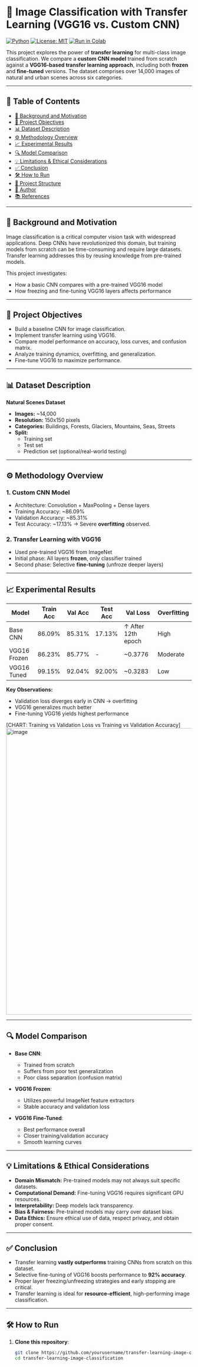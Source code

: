 # 🧠 Image Classification with Transfer Learning (VGG16 vs. Custom CNN)

[![Python](https://img.shields.io/badge/Python-3.10-blue)](https://www.python.org/)
[![License: MIT](https://img.shields.io/badge/License-MIT-green.svg)](https://opensource.org/licenses/MIT)
[![Run in Colab](https://img.shields.io/badge/Notebook-Colab-yellow.svg)](https://colab.research.google.com/drive/1or_iiRKke1SBUwxUokgN96OZVXXMnlrT#scrollTo=81445993)

This project explores the power of **transfer learning** for multi-class image classification. We compare a **custom CNN model** trained from scratch against a **VGG16-based transfer learning approach**, including both **frozen** and **fine-tuned** versions. The dataset comprises over 14,000 images of natural and urban scenes across six categories.

---

## 📑 Table of Contents
- [📖 Background and Motivation](#-background-and-motivation)
- [🎯 Project Objectives](#-project-objectives)
- [📊 Dataset Description](#-dataset-description)
- [⚙️ Methodology Overview](#️-methodology-overview)
- [📈 Experimental Results](#-experimental-results)
- [🔍 Model Comparison](#-model-comparison)
- [💡 Limitations & Ethical Considerations](#-limitations--ethical-considerations)
- [✅ Conclusion](#-conclusion)
- [🛠️ How to Run](#️-how-to-run)
- [📂 Project Structure](#-project-structure)
- [👤 Author](#-author)
- [📚 References](#-references)

---

## 📖 Background and Motivation

Image classification is a critical computer vision task with widespread applications. Deep CNNs have revolutionized this domain, but training models from scratch can be time-consuming and require large datasets. Transfer learning addresses this by reusing knowledge from pre-trained models.

This project investigates:
- How a basic CNN compares with a pre-trained VGG16 model
- How freezing and fine-tuning VGG16 layers affects performance

---

## 🎯 Project Objectives

- Build a baseline CNN for image classification.
- Implement transfer learning using VGG16.
- Compare model performance on accuracy, loss curves, and confusion matrix.
- Analyze training dynamics, overfitting, and generalization.
- Fine-tune VGG16 to maximize performance.

---

## 📊 Dataset Description

**Natural Scenes Dataset**
- **Images:** ~14,000
- **Resolution:** 150x150 pixels
- **Categories:** Buildings, Forests, Glaciers, Mountains, Seas, Streets
- **Split:**
  - Training set
  - Test set
  - Prediction set (optional/real-world testing)

---

## ⚙️ Methodology Overview

### 1. Custom CNN Model
- Architecture: Convolution + MaxPooling + Dense layers
- Training Accuracy: ~86.09%
- Validation Accuracy: ~85.31%
- Test Accuracy: ~17.13% → Severe **overfitting** observed.

### 2. Transfer Learning with VGG16
- Used pre-trained VGG16 from ImageNet
- Initial phase: All layers **frozen**, only classifier trained
- Second phase: Selective **fine-tuning** (unfroze deeper layers)

---

## 📈 Experimental Results

| Model         | Train Acc | Val Acc | Test Acc | Val Loss | Overfitting |
|---------------|-----------|---------|----------|----------|-------------|
| Base CNN      | 86.09%    | 85.31%  | 17.13%   | ↑ After 12th epoch | High |
| VGG16 Frozen  | 86.23%    | 85.77%  | -        | ~0.3776  | Moderate |
| VGG16 Tuned   | 99.15%    | 92.04%  | 92.00%   | ~0.3283  | Low |

**Key Observations:**
- Validation loss diverges early in CNN → overfitting
- VGG16 generalizes much better
- Fine-tuning VGG16 yields highest performance

[CHART: Training vs Validation Loss vs Training vs Validation Accuracy]
<img width="1978" height="777" alt="image" src="https://github.com/user-attachments/assets/3b39373f-45de-43f3-bab9-b089ae64db5d" />

---

## 🔍 Model Comparison

- **Base CNN**:
  - Trained from scratch
  - Suffers from poor test generalization
  - Poor class separation (confusion matrix)

- **VGG16 Frozen**:
  - Utilizes powerful ImageNet feature extractors
  - Stable accuracy and validation loss

- **VGG16 Fine-Tuned**:
  - Best performance overall
  - Closer training/validation accuracy
  - Smooth learning curves

---

## 💡 Limitations & Ethical Considerations

- **Domain Mismatch:** Pre-trained models may not always suit specific datasets.
- **Computational Demand:** Fine-tuning VGG16 requires significant GPU resources.
- **Interpretability:** Deep models lack transparency.
- **Bias & Fairness:** Pre-trained models may carry over dataset bias.
- **Data Ethics:** Ensure ethical use of data, respect privacy, and obtain proper consent.

---

## ✅ Conclusion

- Transfer learning **vastly outperforms** training CNNs from scratch on this dataset.
- Selective fine-tuning of VGG16 boosts performance to **92% accuracy**.
- Proper layer freezing/unfreezing strategies and early stopping are critical.
- Transfer learning is ideal for **resource-efficient**, high-performing image classification.

---

## 🛠️ How to Run

1. **Clone this repository**:
   ```bash
   git clone https://github.com/yourusername/transfer-learning-image-classification.git
   cd transfer-learning-image-classification
